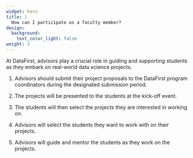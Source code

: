 ```yaml
---
widget: hero
title: |
  How can I participate as a faculty member?
design:
  background:
    text_color_light: false
weight: 3
---
```


At DataFirst, advisors play a crucial role in guiding and supporting students as they embark on real-world data science projects.

1. Advisors should submit their project proposals to the DataFirst program coordinators during the designated submission period.

2. The projects will be presented to the students at the kick-off event.

3. The students will then select the projects they are interested in working on.

4. Advisors will select the students they want to work with on their projects.

5. Advisors will guide and mentor the students as they work on the projects.
